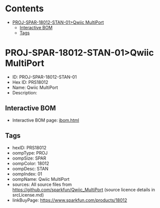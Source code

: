 



Contents
========

* [PROJ-SPAR-18012-STAN-01>Qwiic MultiPort](#proj-spar-18012-stan-01qwiic-multiport)
	* [Interactive BOM](#interactive-bom)
	* [Tags](#tags)

# PROJ-SPAR-18012-STAN-01>Qwiic MultiPort

- ID: PROJ-SPAR-18012-STAN-01
- Hex ID: PRS18012
- Name: Qwiic MultiPort
- Description: 

## Interactive BOM

- Interactive BOM page: [ibom.html](kicad/bom/ibom.html)

## Tags

- hexID: PRS18012
- oompType: PROJ
- oompSize: SPAR
- oompColor: 18012
- oompDesc: STAN
- oompIndex: 01
- oompName: Qwiic MultiPort
- sources: All source files from https://github.com/sparkfun/Qwiic_MultiPort (source licence details in srcLicense.md)
- linkBuyPage: https://www.sparkfun.com/products/18012
